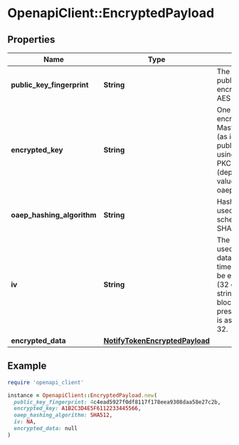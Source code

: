 # OpenapiClient::EncryptedPayload

## Properties

| Name | Type | Description | Notes |
| ---- | ---- | ----------- | ----- |
| **public_key_fingerprint** | **String** | The fingerprint of the public key used to encrypt the ephemeral AES key.  |  |
| **encrypted_key** | **String** | One-time use AES key encrypted by the MasterCard public key (as identified by publicKeyFingerprint) using the OAEP or PKCS#1 v1.5 scheme (depending on the value of oaepHashingAlgorithm.  |  |
| **oaep_hashing_algorithm** | **String** | Hashing algorithm used with the OAEP scheme. Must be either SHA256 or SHA512.  | [optional] |
| **iv** | **String** | The initialization vector used when encrypting data using the one-time use AES key. Must be exactly 16 bytes (32 character hex string) to match the block size. If not present, an IV of zero is assumed. Length - 32.  | [optional] |
| **encrypted_data** | [**NotifyTokenEncryptedPayload**](NotifyTokenEncryptedPayload.md) |  |  |

## Example

```ruby
require 'openapi_client'

instance = OpenapiClient::EncryptedPayload.new(
  public_key_fingerprint: 4c4ead5927f0df8117f178eea9308daa58e27c2b,
  encrypted_key: A1B2C3D4E5F6112233445566,
  oaep_hashing_algorithm: SHA512,
  iv: NA,
  encrypted_data: null
)
```

